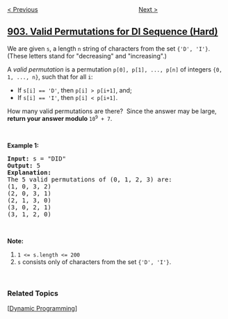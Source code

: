 <!--|This file generated by command(leetcode description); DO NOT EDIT.    |-->
<!--+----------------------------------------------------------------------+-->
<!--|@author    openset <openset.wang@gmail.com>                           |-->
<!--|@link      https://github.com/openset                                 |-->
<!--|@home      https://github.com/openset/leetcode                        |-->
<!--+----------------------------------------------------------------------+-->

[< Previous](../numbers-at-most-n-given-digit-set "Numbers At Most N Given Digit Set")
　　　　　　　　　　　　　　　　
[Next >](../fruit-into-baskets "Fruit Into Baskets")

## [903. Valid Permutations for DI Sequence (Hard)](https://leetcode.com/problems/valid-permutations-for-di-sequence "DI 序列的有效排列")

<p>We are given <code>s</code>, a length <code>n</code> string of characters from the set <code>{&#39;D&#39;, &#39;I&#39;}</code>. (These letters stand for &quot;decreasing&quot; and &quot;increasing&quot;.)</p>

<p>A&nbsp;<em>valid permutation</em>&nbsp;is a permutation <code>p[0], p[1], ..., p[n]</code> of integers&nbsp;<code>{0, 1, ..., n}</code>, such that for all <code>i</code>:</p>

<ul>
	<li>If <code>s[i] == &#39;D&#39;</code>, then <code>p[i] &gt; p[i+1]</code>, and;</li>
	<li>If <code>s[i] == &#39;I&#39;</code>, then <code>p[i] &lt; p[i+1]</code>.</li>
</ul>

<p>How many valid permutations are there?&nbsp; Since the answer may be large, <strong>return your answer modulo </strong><code>10<sup>9</sup> + 7</code>.</p>

<p>&nbsp;</p>

<p><strong>Example 1:</strong></p>

<pre>
<strong>Input: </strong>s = <span id="example-input-1-1">&quot;DID&quot;</span>
<strong>Output: </strong><span id="example-output-1">5</span>
<strong>Explanation: </strong>
The 5 valid permutations of (0, 1, 2, 3) are:
(1, 0, 3, 2)
(2, 0, 3, 1)
(2, 1, 3, 0)
(3, 0, 2, 1)
(3, 1, 2, 0)
</pre>

<p>&nbsp;</p>

<p><strong>Note:</strong></p>

<ol>
	<li><code>1 &lt;= s.length &lt;= 200</code></li>
	<li><code>s</code> consists only of characters from the set <code>{&#39;D&#39;, &#39;I&#39;}</code>.</li>
</ol>

<div>
<p>&nbsp;</p>
</div>

### Related Topics
  [[Dynamic Programming](../../tag/dynamic-programming/README.md)]
